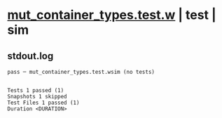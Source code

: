 # [mut_container_types.test.w](../../../../../examples/tests/valid/mut_container_types.test.w) | test | sim

## stdout.log
```log
pass ─ mut_container_types.test.wsim (no tests)
 
 
Tests 1 passed (1)
Snapshots 1 skipped
Test Files 1 passed (1)
Duration <DURATION>
```

